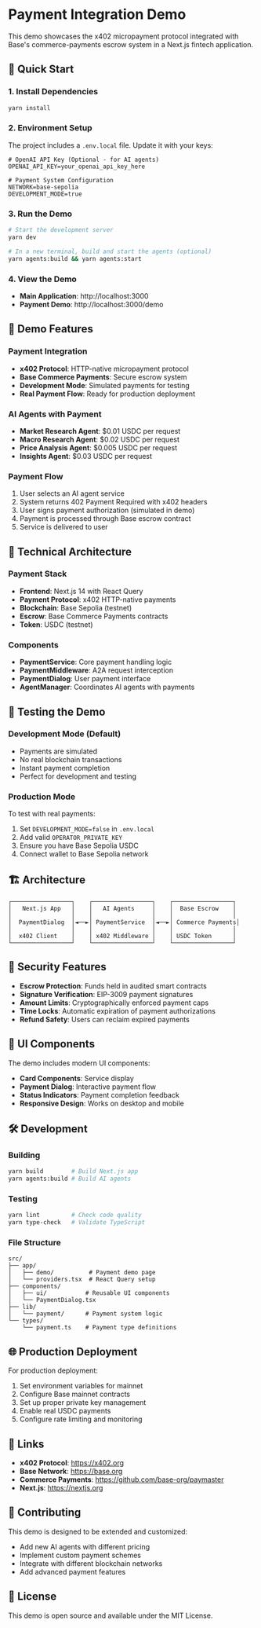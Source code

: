 # Payment Integration Demo

This demo showcases the x402 micropayment protocol integrated with Base's commerce-payments escrow system in a Next.js fintech application.

## 🚀 Quick Start

### 1. Install Dependencies

```bash
yarn install
```

### 2. Environment Setup

The project includes a `.env.local` file. Update it with your keys:

```env
# OpenAI API Key (Optional - for AI agents)
OPENAI_API_KEY=your_openai_api_key_here

# Payment System Configuration
NETWORK=base-sepolia
DEVELOPMENT_MODE=true
```

### 3. Run the Demo

```bash
# Start the development server
yarn dev

# In a new terminal, build and start the agents (optional)
yarn agents:build && yarn agents:start
```

### 4. View the Demo

- **Main Application**: http://localhost:3000
- **Payment Demo**: http://localhost:3000/demo

## 🎯 Demo Features

### Payment Integration
- **x402 Protocol**: HTTP-native micropayment protocol
- **Base Commerce Payments**: Secure escrow system
- **Development Mode**: Simulated payments for testing
- **Real Payment Flow**: Ready for production deployment

### AI Agents with Payment
- **Market Research Agent**: $0.01 USDC per request
- **Macro Research Agent**: $0.02 USDC per request
- **Price Analysis Agent**: $0.005 USDC per request
- **Insights Agent**: $0.03 USDC per request

### Payment Flow
1. User selects an AI agent service
2. System returns 402 Payment Required with x402 headers
3. User signs payment authorization (simulated in demo)
4. Payment is processed through Base escrow contract
5. Service is delivered to user

## 🔧 Technical Architecture

### Payment Stack
- **Frontend**: Next.js 14 with React Query
- **Payment Protocol**: x402 HTTP-native payments
- **Blockchain**: Base Sepolia (testnet)
- **Escrow**: Base Commerce Payments contracts
- **Token**: USDC (testnet)

### Components
- **PaymentService**: Core payment handling logic
- **PaymentMiddleware**: A2A request interception
- **PaymentDialog**: User payment interface
- **AgentManager**: Coordinates AI agents with payments

## 📱 Testing the Demo

### Development Mode (Default)
- Payments are simulated
- No real blockchain transactions
- Instant payment completion
- Perfect for development and testing

### Production Mode
To test with real payments:
1. Set `DEVELOPMENT_MODE=false` in `.env.local`
2. Add valid `OPERATOR_PRIVATE_KEY`
3. Ensure you have Base Sepolia USDC
4. Connect wallet to Base Sepolia network

## 🏗️ Architecture

```
┌─────────────────┐    ┌─────────────────┐    ┌─────────────────┐
│   Next.js App   │    │   AI Agents     │    │  Base Escrow    │
│                 │    │                 │    │                 │
│  PaymentDialog  │◄──►│ PaymentService  │◄──►│ Commerce Payments│
│                 │    │                 │    │                 │
│  x402 Client    │    │ x402 Middleware │    │ USDC Token      │
└─────────────────┘    └─────────────────┘    └─────────────────┘
```

## 🔐 Security Features

- **Escrow Protection**: Funds held in audited smart contracts
- **Signature Verification**: EIP-3009 payment signatures
- **Amount Limits**: Cryptographically enforced payment caps
- **Time Locks**: Automatic expiration of payment authorizations
- **Refund Safety**: Users can reclaim expired payments

## 🎨 UI Components

The demo includes modern UI components:
- **Card Components**: Service display
- **Payment Dialog**: Interactive payment flow
- **Status Indicators**: Payment completion feedback
- **Responsive Design**: Works on desktop and mobile

## 🛠️ Development

### Building
```bash
yarn build        # Build Next.js app
yarn agents:build # Build AI agents
```

### Testing
```bash
yarn lint         # Check code quality
yarn type-check   # Validate TypeScript
```

### File Structure
```
src/
├── app/
│   ├── demo/          # Payment demo page
│   └── providers.tsx  # React Query setup
├── components/
│   ├── ui/           # Reusable UI components
│   └── PaymentDialog.tsx
├── lib/
│   └── payment/      # Payment system logic
└── types/
    └── payment.ts    # Payment type definitions
```

## 🌐 Production Deployment

For production deployment:
1. Set environment variables for mainnet
2. Configure Base mainnet contracts
3. Set up proper private key management
4. Enable real USDC payments
5. Configure rate limiting and monitoring

## 🔗 Links

- **x402 Protocol**: https://x402.org
- **Base Network**: https://base.org
- **Commerce Payments**: https://github.com/base-org/paymaster
- **Next.js**: https://nextjs.org

## 🤝 Contributing

This demo is designed to be extended and customized:
- Add new AI agents with different pricing
- Implement custom payment schemes
- Integrate with different blockchain networks
- Add advanced payment features

## 📝 License

This demo is open source and available under the MIT License. 